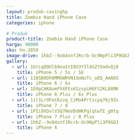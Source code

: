 ```yaml
---
layout: produk-casinghp
title: Zombie Hand iPhone Case
categories: iphone

# Produk
product-title: Zombie Hand iPhone Case
harga: 90000
sku: hn-3859
image-drive: 1hbZ--9x84snfJRcrb-Oc9NpPli3P9GDJ
gallery:
  - url: 1UrLqO9Ulb9oa1tI8O3YIl4SZt9advQj8
    title: iPhone 5 / 5s / SE
  - url: 118SB0Dh0MMGWRVNIdaNzTc_oEQ_AmAEG
    title: iPhone 6 / 6s
  - url: 1E0pCHKAomFhXFEsKSzspiH6FS2KL88MK
    title: iPhone 6 Plus / 6s Plus
  - url: 1it1LrOFeC6zzq_CzMoAPrticpq76j9Zx
    title: iPhone 7 / 8
  - url: 1PIi9XDvlV3Q7NeVDdHKPqlqtwTE_g0tq
    title: iPhone 7 Plus / 8 Plus
  - url: 1hbZ--9x84snfJRcrb-Oc9NpPli3P9GDJ
    title: iPhone X
---
```

